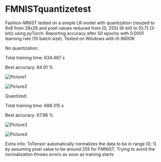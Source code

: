 # FMNISTquantizetest

Fashion-MNIST tested on a simple LR model with quantization (resized to 8x8 from 28x28 and pixel values reduced from [0; 255] (8-bit) to [0;7] (3-bit)) using pyTorch. Reporting accuracy after 50 epochs with 0.0001 learning rate (10 batch size). Tested on Windows with i5-8600K

No quantization:

Total training time: 634.487 s

Best accuracy: 84.91 %

![Picture1](https://user-images.githubusercontent.com/105780035/222964994-bbd02358-71c8-43fb-af37-85206a634f22.png)

![Picture2](https://user-images.githubusercontent.com/105780035/222965003-0fc589d5-9e89-45d4-8bd2-968893c2a11c.png)


Quantized:

Total training time: 688.315 s

Best accuracy: 67.98 %

![Picture3](https://user-images.githubusercontent.com/105780035/222965030-43a8cf88-923d-4f71-a720-4ff43283462e.png)

![Picture4](https://user-images.githubusercontent.com/105780035/222965032-6db8f990-8993-4e0b-9438-cf413d86bf33.png)

Extra info:
ToTensor automatically normalizes the data to be in range [0; 1] by assuming pixel value to be around 255 for FMNIST. Trying to avoid the normalization throws errors as soon as training starts
